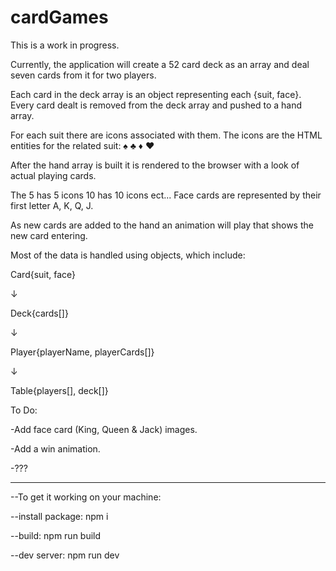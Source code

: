 # cardGames

This is a work in progress.

Currently, the application will create a 52 card deck as an array and deal seven cards from it for two players.

Each card in the deck array is an object representing each {suit, face}.
Every card dealt is removed from the deck array and pushed to a hand array.

For each suit there are icons associated with them. The icons are the HTML entities for the related suit: &#9824; &#9827; &#9830; &#9829;

After the hand array is built it is rendered to the browser with a look of actual playing cards. 

The 5 has 5 icons 10 has 10 icons ect... Face cards are represented by their first letter A, K, Q, J.

As new cards are added to the hand an animation will play that shows the new card entering.

Most of the data is handled using objects, which include:

Card{suit, face}

&#8595;

Deck{cards[]}

&#8595;

Player{playerName, playerCards[]}

&#8595;

Table{players[], deck[]}

To Do:

-Add face card (King, Queen & Jack) images.

-Add a win animation.

-???

____________________________________


--To get it working on your machine:

--install package: npm i

--build: npm run build

--dev server: npm run dev

